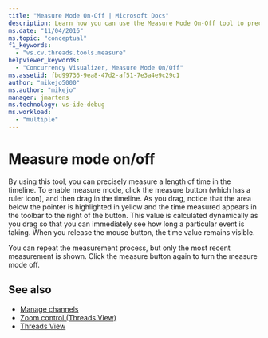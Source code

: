```yaml
---
title: "Measure Mode On-Off | Microsoft Docs"
description: Learn how you can use the Measure Mode On-Off tool to precisely measure a length of time in the timeline.
ms.date: "11/04/2016"
ms.topic: "conceptual"
f1_keywords:
  - "vs.cv.threads.tools.measure"
helpviewer_keywords:
  - "Concurrency Visualizer, Measure Mode On/Off"
ms.assetid: fbd99736-9ea8-47d2-af51-7e3a4e9c29c1
author: "mikejo5000"
ms.author: "mikejo"
manager: jmartens
ms.technology: vs-ide-debug
ms.workload:
  - "multiple"
---
```

# Measure mode on/off
By using this tool, you can precisely measure a length of time in the timeline. To enable measure mode, click the measure button (which has a ruler icon), and then drag in the timeline. As you drag, notice that the area below the pointer is highlighted in yellow and the time measured appears in the toolbar to the right of the button. This value is calculated dynamically as you drag so that you can immediately see how long a particular event is taking. When you release the mouse button, the time value remains visible.

 You can repeat the measurement process, but only the most recent measurement is shown. Click the measure button again to turn the measure mode off.

## See also
- [Manage channels](../profiling/manage-channels.md)
- [Zoom control (Threads View)](../profiling/zoom-control-threads-view.md)
- [Threads View](../profiling/threads-view-parallel-performance.md)